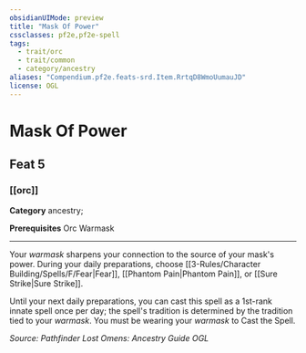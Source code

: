 ```yaml
---
obsidianUIMode: preview
title: "Mask Of Power"
cssclasses: pf2e,pf2e-spell
tags:
  - trait/orc
  - trait/common
  - category/ancestry
aliases: "Compendium.pf2e.feats-srd.Item.RrtqD8WmoUumauJD"
license: OGL
---
```

# Mask Of Power
## Feat 5
### [[orc]]

**Category** ancestry; 



**Prerequisites** Orc Warmask
* * *
Your _warmask_ sharpens your connection to the source of your mask's power. During your daily preparations, choose [[3-Rules/Character Building/Spells/F/Fear|Fear]], [[Phantom Pain|Phantom Pain]], or [[Sure Strike|Sure Strike]].

Until your next daily preparations, you can cast this spell as a 1st-rank innate spell once per day; the spell's tradition is determined by the tradition tied to your _warmask_. You must be wearing your _warmask_ to Cast the Spell.

*Source: Pathfinder Lost Omens: Ancestry Guide*
*OGL*